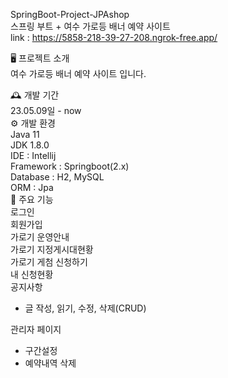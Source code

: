 SpringBoot-Project-JPAshop  
스프링 부트 + 여수 가로등 배너 예약 사이트  
link : https://5858-218-39-27-208.ngrok-free.app/

🖥️ 프로젝트 소개  
여수 가로등 배너 예약 사이트 입니다.  

🕰️ 개발 기간  
23.05.09일 - now  
⚙️ 개발 환경  
Java 11  
JDK 1.8.0  
IDE : Intellij  
Framework : Springboot(2.x)  
Database : H2, MySQL  
ORM : Jpa  
📌 주요 기능  
로그인   
회원가입   
가로기 운영안내  
가로기 지정게시대현황  
가로기 게첨 신청하기  
내 신청현황  
공지사항  
- 글 작성, 읽기, 수정, 삭제(CRUD)

관리자 페이지
- 구간설정  
- 예약내역 삭제  
